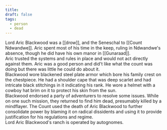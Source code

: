 ```yaml
---
title: 
draft: false
tags:
  - person
  - dead
---
```

Lord Aric Blackwood was a [[drow]], and the Seneschal to [[Count Ndwandwe]]. Aric spent most of his time in the keep, ruling in Ndwandwe's absence, though he did have his own manor in [[Gunaraad]].<br>
Aric trusted the systems and rules in place and would not act directly against them. Aric was a good person and did't like what the count was doing but there was little he could do about it.<br>
Blackwood wore blackened steel plate armor which bore his family crest on the chestpiece. He had a shoulder cape that was deep scarlet and had intricate black stitchings in it indicating his rank. He wore a helmet with a cowboy hat brim on it to protect his skin from the sun.<br>
Blackwood endorsed a party of adventurers to resolve some issues. While on one such mission, they returned to find him dead, presumably killed by a mindflayer. The Count used the death of Aric Blackwood to further consolidate power by blaming it on radical dissidents and using it to provide justification for his regulations and regime.<br>
Lord Aric Blackwood's ranch is operated by autognomes.<br>